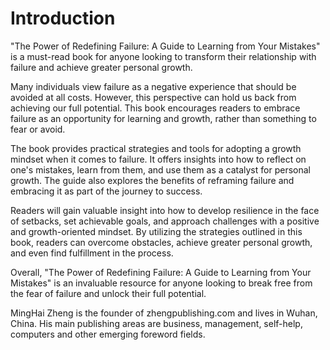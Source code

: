 # Introduction

"The Power of Redefining Failure: A Guide to Learning from Your Mistakes" is a must-read book for anyone looking to transform their relationship with failure and achieve greater personal growth.

Many individuals view failure as a negative experience that should be avoided at all costs. However, this perspective can hold us back from achieving our full potential. This book encourages readers to embrace failure as an opportunity for learning and growth, rather than something to fear or avoid.

The book provides practical strategies and tools for adopting a growth mindset when it comes to failure. It offers insights into how to reflect on one's mistakes, learn from them, and use them as a catalyst for personal growth. The guide also explores the benefits of reframing failure and embracing it as part of the journey to success.

Readers will gain valuable insight into how to develop resilience in the face of setbacks, set achievable goals, and approach challenges with a positive and growth-oriented mindset. By utilizing the strategies outlined in this book, readers can overcome obstacles, achieve greater personal growth, and even find fulfillment in the process.

Overall, "The Power of Redefining Failure: A Guide to Learning from Your Mistakes" is an invaluable resource for anyone looking to break free from the fear of failure and unlock their full potential.


MingHai Zheng is the founder of zhengpublishing.com and lives in Wuhan, China. His main publishing areas are business, management, self-help, computers and other emerging foreword fields.

